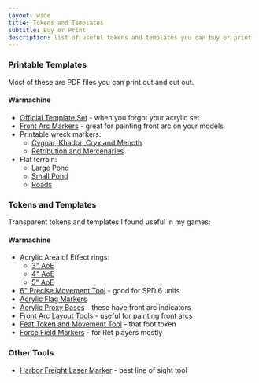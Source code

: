 ```yaml
---
layout: wide
title: Tokens and Templates
subtitle: Buy or Print
description: list of useful tokens and templates you can buy or print
---
```


<h3>Printable Templates</h3>

Most of these are PDF files you can print out and cut out.

<h4>Warmachine</h4>

- [Official Template Set](https://app.box.com/s/teqxklzf3ba0brc60gm5lzosnc9z4icc) - when you forgot your acrylic set
- [Front Arc Markers](/doc/frontarc.pdf) - great for painting front arc on your models
- Printable wreck markers:
  - [Cygnar, Khador, Cryx and Menoth](https://app.box.com/s/k76gut1vb3yf7v0ihzgd22kbaz6avaaq)
  - [Retribution and Mercenaries](https://app.box.com/s/zbltyzjg9n1kdxoe1ktkhzhoz3q46npq)
- Flat terrain:
  - [Large Pond](https://app.box.com/s/ohc18iligiehossz0ik2vppthehnfk5i)
  - [Small Pond](https://app.box.com/s/t65f01oo7rmvld3wz4y5kwes4alg61mx)
  - [Roads](https://app.box.com/s/rbgqvbltu9cvoqp5uehtif9clx1iq6ff)


<h3>Tokens and Templates</h3>

Transparent tokens and templates I found useful in my games:

<h4>Warmachine</h4>

- Acrylic Area of Effect rings:
  - [3" AoE](http://amzn.to/1jNnIxA)
  - [4" AoE](http://amzn.to/1FSOrDe)
  - [5" AoE](http://amzn.to/1jNnGG6)
- [6" Precise Movement Tool](https://warsen.al/collections/templates/products/6x4x2-precision-measurement-multi-tool) - good for SPD 6 units
- [Acrylic Flag Markers](https://warsen.al/collections/markers/products/acrylic-objective-flags)
- [Acrylic Proxy Bases](http://warsen.al/collections/templates/products/proxy-bases) - these have front arc indicators
- [Front Arc Layout Tools](https://ironheartartisans.com/shop/front-arc-layout-tool-set/) - useful for painting front arcs
- [Feat Token and Movement Tool](https://ironheartartisans.com/shop/geared-quick-template-and-feat-token-warmachine-movement-template/) - that foot token
- [Force Field Markers](https://amzn.to/2L6FTQ5) - for Ret players mostly

<h3>Other Tools</h3>

- [Harbor Freight Laser Marker](http://www.harborfreight.com/laser-marker.html) - best line of sight tool
